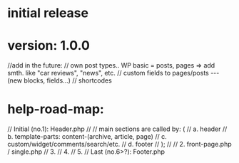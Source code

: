 # initial release
# version: 1.0.0

//add in the future:
// own post types.. WP basic = posts, pages => add smth. like "car reviews", "news", etc.
// custom fields to pages/posts --- (new blocks, fields...)
// shortcodes


# help-road-map:
//   Initial (no.1): Header.php
//
//   main sections are called by: (
//       a. header
//       b. template-parts: content-(archive, article, page)
//       c. custom/widget/comments/search/etc.
//       d. footer
//   );
//
//   2. front-page.php / single.php
//   3.
//   4.
//   5.
//   Last (no.6>?): Footer.php
